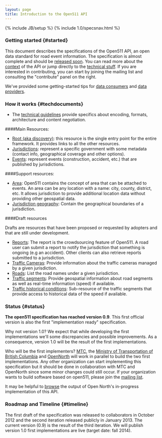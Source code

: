 ```yaml
---
layout: page
title: Introduction to the Open511 API
---
```

{% include JB/setup %}
{% include 1.0/specsnav.html %}


### Getting started {#started}

This document describes the specifications of the Open511 API, an open data standard for road event information. The specification is almost complete and should be [released soon](#timeline). You can read more about the [context](context.html) of the API or jump directly to the [technical stuff](#techdocuments). If you are interested in contributing, you can start by joining the mailing list and consulting the "contribute" panel on the right.

We've provided some getting-started tips for [data consumers](consumer_guide.html) and [data providers](implementor_guide.html).


### How it works {#techdocuments}

* The [technical guidelines](guidelines.html) provide specifics about encoding, formats, architecture and content negotiation.

####Main Resources:

* [Root (aka discovery)](root.html): this resource is the single entry point for the entire framework. It provides links to all the other resources.   
* [Jurisdictions](jurisdiction.html): represent a specific government with some metadata (contact info, geographical coverage and other options). 
* [Events](event.html): represent events (construction, accident, etc.) that are published by jurisdictions. 


####Support resources:
* [Area](area.html): Open511 contains the concept of area that can be attached to events. An area can be any location with a name: city, county, district, etc. It allows jurisdiction to provide additional location data without providing other geospatial data.
* [Jurisdiction geography](jurisdictiongeo.html): Contain the geographical boundaries of a jurisdiction.


####Draft resources

Drafts are resources that have been proposed or requested by adopters and that are still under development.

* [Reports](report.html): The report is the crowdsourcing feature of Open511. A road user can submit a report to notify the jurisdiction that something is ongoing (e.g an accident). Other clients can also retrieve reports submitted to a jurisdiction.
* [Traffic Cameras](camera.html): Provide information about the traffic cameras managed by a given jurisdiction.
* [Roads](road.html): List the road names under a given jurisdiction.
* [Traffic segments](traffic_segment.html): Provide geospatial information about road segments as well as real-time information (speed) if available.
* [Traffic historical conditions](historical_traffic_condition.html): Sub-resource of the traffic segments that provide access to historical data of the speed if available.


### Status {#status}

**The open511 specification has reached version 0.9**. This first official version is also the first "implementation ready" specification. 

Why not version 1.0? We expect that while developing the first implementations we'll some discrepancies and possible improvements. As a consequence, version 1.0 will be the result of the first implementations.

Who will be the first implementers? [MTC](http://511.org/), the [Ministry of Transportation of British Columbia](http://www.gov.bc.ca/tran/) and [OpenNorth](https://github.com/opennorth/open511) will work in parallel to build the two first implementations. Any other organization can start implementing this specification but it should be done in collaboration with MTC and OpenNorth since some minor changes could still occur. If your organization wants to build software based on open511, please join the [mailing list](https://groups.google.com/forum/?fromgroups#!forum/open511).

It may be helpful to [browse](http://demo.open511.org/) the output of Open North's in-progress implementation of this API.

### Roadmap and Timeline {#timeline}

The first draft of the specification was released to collaborators in October 2012 and the second iteration released publicly in January 2013. The current version (0.9) is the result of the third iteration. We will publish version 1.0 first implementations are live (target date: fall 2014).

